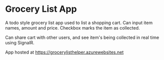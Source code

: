 # Grocery List App

A todo style grocery list app used to list a shopping cart.
Can input item names, amount and price. Checkbox marks the item as collected.

Can share cart with other users, and see item's being collected in real time using SignalR.

App hosted at https://grocerylisthelper.azurewebsites.net
